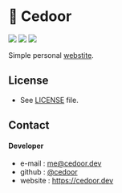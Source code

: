 # :boy: Cedoor

[![](https://img.shields.io/github/license/cedoor/cedoor.github.io.svg?style=flat-square)](https://github.com/cedoor/cedoor.github.io/blob/dev/LICENSE)
[![](https://img.shields.io/david/cedoor/cedoor.github.io.svg?style=flat-square)](https://david-dm.org/cedoor/cedoor.github.io)
[![](https://img.shields.io/david/dev/cedoor/cedoor.github.io.svg?style=flat-square)](https://david-dm.org/cedoor/cedoor.github.io?type=dev)

Simple personal [webstite](https://cedoor.dev/). 

## License
* See [LICENSE](https://github.com/cedoor/cedoor.github.io/blob/master/LICENSE) file.

## Contact
#### Developer
* e-mail : me@cedoor.dev
* github : [@cedoor](https://github.com/cedoor)
* website : https://cedoor.dev
